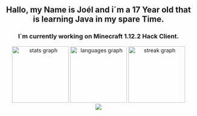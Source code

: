 ## <p align="center">Hallo, my Name is Joél and i´m a 17 Year old that is learning Java in my spare Time.</p>
### <p align="center">I´m currently working on Minecraft 1.12.2 Hack Client.</p>


<div align="center">
  <img src="https://github-readme-stats.vercel.app/api?username=SirHilarious&hide_title=false&hide_rank=false&show_icons=true&include_all_commits=true&count_private=true&disable_animations=false&theme=cobalt&locale=en&hide_border=false&order=1" height="150" alt="stats graph"  />
  <img src="https://github-readme-stats.vercel.app/api/top-langs?username=SirHilarious&locale=en&hide_title=false&layout=default &card_width=320&langs_count=5&theme=cobalt&hide_border=false&order=2" height="150" alt="languages graph"  />
  <img src="https://streak-stats.demolab.com?user=SirHilarious&locale=en&mode=daily&theme=cobalt2&hide_border=false&border_radius=5&order=3" height="150" alt="streak graph"  />
</div>

<div align="center">
  <img src="https://visitor-badge.laobi.icu/badge?page_id=SirHilarious.SirHilarious&"  />
</div>

###